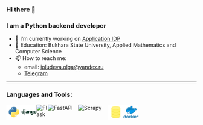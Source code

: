 ### Hi there 👋

### I am a Python backend developer
- 🔭 I’m currently working on [Application IDP](https://github.com/Olga-Zholudeva/Individual_development_plan)
- :office: Education: Bukhara State University, Applied Mathematics and Computer Science
- 📫 How to reach me:
    - email: joludeva.olga@yandex.ru
    - [Telegram](https://t.me/oljoludeva)

___

### Languages and Tools:

<img align='left' alt='Python' width='40px' src='https://raw.githubusercontent.com/github/explore/80688e429a7d4ef2fca1e82350fe8e3517d3494d/topics/python/python.png'/>
<img align='left' alt='Django' width='40px' src='https://raw.githubusercontent.com/github/explore/7456fdff59816d37ef383a6c8f32a26ff7332db2/topics/django/django.png'/>
<img align='left' alt='Flask' width='30px' src='https://github.com/Olga-Zholudeva/Olga-Zholudeva/assets/110151631/494112a3-6b68-4042-9144-a84e789c5a7a'/>
<img align='left' alt='FastAPI' width='80px' src='https://fastapi.tiangolo.com/img/logo-margin/logo-teal.png'/>
<img align='left' alt='Scrapy' width='80px' src='https://upload.wikimedia.org/wikipedia/commons/b/b4/Scrapy_logo.jpg'/>
<img align='left' alt='Database' width='40px' src='https://raw.githubusercontent.com/github/explore/13295c57999765ac9ffa3281942a72ab08b79de2/topics/database/database.png'/>
<img align='left' alt='Docker' width='40px' src='https://raw.githubusercontent.com/github/explore/80688e429a7d4ef2fca1e82350fe8e3517d3494d/topics/docker/docker.png'/>

